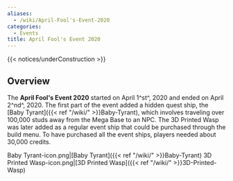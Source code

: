 ```yaml
---
aliases:
  - /wiki/April-Fool's-Event-2020
categories:
  - Events
title: April Fool's Event 2020
---
```


{{< notices/underConstruction >}}

## Overview

The **April Fool's Event 2020** started on April 1^st^, 2020 and ended on April 2^nd^, 2020. The first part of the event added a hidden quest ship, the [Baby Tyrant]({{< ref "/wiki/" >}}Baby-Tyrant), which involves traveling over 100,000 studs away from the Mega Base to an NPC. The 3D Printed Wasp was later added as a regular event ship that could be purchased through the build menu. To have purchased all the event ships, players needed about 30,000 credits.

Baby Tyrant-icon.png|[Baby Tyrant]({{< ref "/wiki/" >}}Baby-Tyrant) 3D Printed Wasp-icon.png|[3D Printed Wasp]({{< ref "/wiki/" >}}3D-Printed-Wasp)
